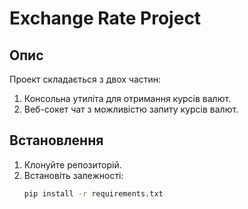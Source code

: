 # Exchange Rate Project

## Опис

Проект складається з двох частин:
1. Консольна утиліта для отримання курсів валют.
2. Веб-сокет чат з можливістю запиту курсів валют.

## Встановлення

1. Клонуйте репозиторій.
2. Встановіть залежності:
   ```bash
   pip install -r requirements.txt
